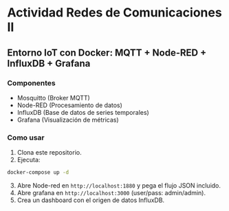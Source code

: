 # Actividad Redes de Comunicaciones II
## Entorno IoT con Docker: MQTT + Node-RED + InfluxDB + Grafana

### Componentes
- Mosquitto (Broker MQTT)
- Node-RED (Procesamiento de datos)
- InfluxDB (Base de datos de series temporales)
- Grafana (Visualización de métricas)

### Como usar

1. Clona este repositorio.
2. Ejecuta:

```bash
docker-compose up -d
```

3. Abre Node-red en ```http://localhost:1880``` y pega el flujo JSON incluido.
4. Abre grafana en ```http://localhost:3000``` (user/pass: admin/admin).
5. Crea un dashboard con el origen de datos InfluxDB.
